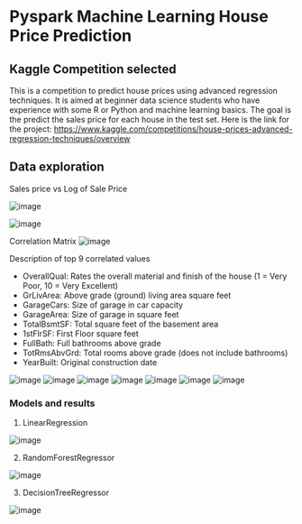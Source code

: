 # Pyspark Machine Learning House Price Prediction

## Kaggle Competition selected
This is a competition to predict house prices using advanced regression techniques. It is aimed at beginner data science students who have experience with some R or Python and machine learning basics. The goal is the predict the sales price for each house in the test set. Here is the link for the project: https://www.kaggle.com/competitions/house-prices-advanced-regression-techniques/overview

## Data exploration

Sales price vs Log of Sale Price


![image](https://user-images.githubusercontent.com/78801723/169141940-de6bf62c-e996-42e8-976f-a4dabaee3b2b.png)


![image](https://user-images.githubusercontent.com/78801723/169141957-482188b5-f4c1-4eae-b090-256e88843683.png)

Correlation Matrix
![image](https://user-images.githubusercontent.com/78801723/169142062-32fe2681-be2e-4b00-8836-0ac6ad9fdd2b.png)

Description of top 9 correlated values
- OverallQual: Rates the overall material and finish of the house (1 = Very Poor, 10 = Very Excellent)
- GrLivArea: Above grade (ground) living area square feet
- GarageCars: Size of garage in car capacity
- GarageArea: Size of garage in square feet
- TotalBsmtSF: Total square feet of the basement area
- 1stFlrSF: First Floor square feet
- FullBath: Full bathrooms above grade
- TotRmsAbvGrd: Total rooms above grade (does not include bathrooms)
- YearBuilt: Original construction date

![image](https://user-images.githubusercontent.com/78801723/169142251-08d4e947-4313-4bee-a1e3-f4d76cb7a334.png)
![image](https://user-images.githubusercontent.com/78801723/169142261-3483c2e6-9e0b-4c59-baba-9d0e5247f513.png)
![image](https://user-images.githubusercontent.com/78801723/169142278-ccf3bcf8-8186-4984-a447-7f433f08fa2c.png)
![image](https://user-images.githubusercontent.com/78801723/169142286-3fd31889-109d-45e0-926a-e3b411cd864d.png)
![image](https://user-images.githubusercontent.com/78801723/169142320-5f50cd55-4fc9-4261-b622-d9db512cba3d.png)
![image](https://user-images.githubusercontent.com/78801723/169142336-ca85b2f6-7cec-488e-9435-77682eb561c6.png)
![image](https://user-images.githubusercontent.com/78801723/169142357-ecb19014-20f5-45f0-b2f5-869af9c02520.png)

### Models and results

1. LinearRegression


![image](https://user-images.githubusercontent.com/78801723/169142502-6581cc28-6e02-4fec-a2c7-8a478d9564b3.png)

2. RandomForestRegressor


![image](https://user-images.githubusercontent.com/78801723/169142583-9f8f6987-5b95-4f56-a67c-d78ce962fd98.png)

3. DecisionTreeRegressor


![image](https://user-images.githubusercontent.com/78801723/169142624-a3baebc1-9d0c-4cd7-9c5a-a70b19cefc26.png)

